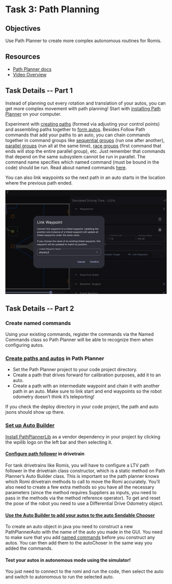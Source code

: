 # Task 3: Path Planning

## Objectives 
Use Path Planner to create more complex autonomous routines for Romis.

## Resources 
- [Path Planner docs](https://pathplanner.dev/pplib-getting-started.html)
- [Video Overview](https://www.youtube.com/watch?v=todRXAK239g)

## Task Details -- Part 1
Instead of planning out every rotation and translation of your autos, you can get more complex movement with path planning! Start with [installing Path Planner](https://pathplanner.dev/gui-getting-started.html) on your computer. 

Experiment with [creating paths](https://pathplanner.dev/gui-editing-paths-and-autos.html#paths) (formed via adjusting your control points) and assembling paths together to [form autos](https://pathplanner.dev/gui-editing-paths-and-autos.html#autos). Besides Follow Path commands that add your paths to an auto, you can chain commands together in command groups like [sequential groups](https://docs.wpilib.org/en/stable/docs/software/commandbased/command-compositions.html#sequence) (run one after another), [parallel groups](https://docs.wpilib.org/en/stable/docs/software/commandbased/command-compositions.html#parallel) (run all at the same time), [race groups](https://docs.wpilib.org/en/stable/docs/software/commandbased/command-compositions.html#paralle) (first command that ends will stop the entire parallel group), etc. Just remember that commands that depend on the same subsystem cannot be run in parallel. The command name specifies which named command (must be bound in the code) should be run. Read about named commands [here](https://pathplanner.dev/pplib-named-commands.html).

You can also link waypoints so the next path in an auto starts in the location where the previous path ended.
<p align="center">
  <img src="path_planner.png" width="600">
</p>


## Task Details -- Part 2

### Create named commands 
Using your existing commands, register the commands via the Named Commands class so Path Planner will be able to recognize them when configuring autos.

### [Create paths and autos](https://pathplanner.dev/gui-editing-paths-and-autos.html) in Path Planner
- Set the Path Planner project to your code project directory.
- Create a path that drives forward for calibration purposes, add it to an auto.
- Create a path with an intermediate waypoint and chain it with another path in an auto. 
  Make sure to link start and end waypoints so the robot odometry doesn’t think it’s teleporting!

If you check the deploy directory in your code project, the path and auto jsons should show up there.

### [Set up Auto Builder](https://pathplanner.dev/pplib-getting-started.html)
[Install PathPlannerLib](https://pathplanner.dev/pplib-getting-started.html#install-pathplannerlib) as a vendor dependency in your project by clicking the wpilib logo on the left bar and then selecting it.
#### [Configure path follower](https://pathplanner.dev/pplib-getting-started.html#ltv-differential) in drivetrain
For tank drivetrains like Romis, you will have to configure a LTV path follower in the drivetrain class constructor, which is a static method on Path Planner’s Auto Builder class. This is important so the path planner knows which Romi drivetrain methods to call to move the Romi accurately. You’ll also need to create a few extra methods so you have all the necessary parameters (since the method requires Suppliers as inputs, you need to pass in the methods via the method reference operator). To get and reset the pose of the robot you need to use a Differential Drive Odometry object.
#### [Use the Auto Builder to add your autos to the auto Sendable Chooser](https://pathplanner.dev/pplib-build-an-auto.html#load-an-auto)
To create an auto object in java you need to construct a new PathPlannerAuto with the name of the auto you made in the GUI. You need to make sure that you add [named commands](https://pathplanner.dev/pplib-named-commands.html) before you construct any autos. You can then add them to the autoChoser in the same way you added the commands.
#### Test your autos in autonomous mode using the simulator!
You just need to connect to the romi and run the code, then select the auto and switch to autonomous to run the selected auto.